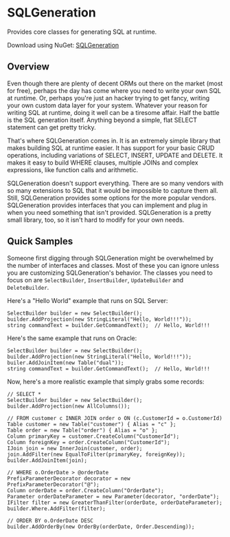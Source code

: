 # SQLGeneration

Provides core classes for generating SQL at runtime.

Download using NuGet: [SQLGeneration](http://nuget.org/packages/SQLGeneration)

## Overview
Even though there are plenty of decent ORMs out there on the market (most for free), perhaps the day has come where you need to write your own SQL at runtime. Or, perhaps you're just an hacker trying to get fancy, writing your own custom data layer for your system. Whatever your reason for writing SQL at runtime, doing it well can be a tiresome affair. Half the battle is the SQL generation itself. Anything beyond a simple, flat SELECT statement can get pretty tricky.

That's where SQLGeneration comes in. It is an extremely simple library that makes building SQL at runtime easier. It has support for your basic CRUD operations, including variations of SELECT, INSERT, UPDATE and DELETE. It makes it easy to build WHERE clauses, multiple JOINs and complex expressions, like function calls and arithmetic.

SQLGeneration doesn't support everything. There are so many vendors with so many extensions to SQL that it would be impossible to capture them all. Still, SQLGeneration provides some options for the more popular vendors. SQLGeneration provides interfaces that you can implement and plug in when you need something that isn't provided. SQLGeneration is a pretty small library, too, so it isn't hard to modify for your own needs.

## Quick Samples
Someone first digging through SQLGeneration might be overwhelmed by the number of interfaces and classes. Most of these you can ignore unless you are customizing SQLGeneration's behavior. The classes you need to focus on are `SelectBuilder`, `InsertBuilder`, `UpdateBuilder` and `DeleteBuilder`.

Here's a "Hello World" example that runs on SQL Server:

    SelectBuilder builder = new SelectBuilder();
    builder.AddProjection(new StringLiteral("Hello, World!!!"));
    string commandText = builder.GetCommandText();  // Hello, World!!!
    
Here's the same example that runs on Oracle:

    SelectBuilder builder = new SelectBuilder();
    builder.AddProjection(new StringLiteral("Hello, World!!!"));
    builer.AddJoinItem(new Table("dual"));
    string commandText = builder.GetCommandText();  // Hello, World!!!
    
Now, here's a more realistic example that simply grabs some records:

    // SELECT *
    SelectBuilder builder = new SelectBuilder();
    builder.AddProjection(new AllColumns());
    
    // FROM customer c INNER JOIN order o ON (c.CustomerId = o.CustomerId)
    Table customer = new Table("customer") { Alias = "c" };
    Table order = new Table("order") { Alias = "o" };
    Column primaryKey = customer.CreateColumn("CustomerId");
    Column foreignKey = order.CreateColumn("CustomerId");
    IJoin join = new InnerJoin(customer, order);
    join.AddFilter(new EqualToFilter(primaryKey, foreignKey));
    builder.AddJoinItem(join);
    
    // WHERE o.OrderDate > @orderDate
    PrefixParameterDecorator decorator = new PrefixParameterDecorator("@");
    Column orderDate = order.CreateColumn("OrderDate");
    Parameter orderDateParameter = new Parameter(decorator, "orderDate");
    IFilter filter = new GreaterThanFilter(orderDate, orderDateParameter);
    builder.Where.AddFilter(filter);
    
    // ORDER BY o.OrderDate DESC
    builder.AddOrderBy(new OrderBy(orderDate, Order.Descending));

